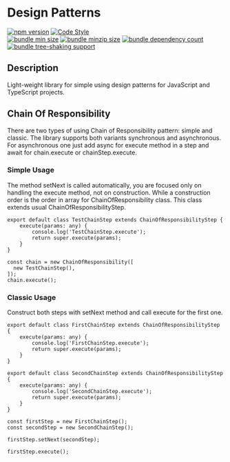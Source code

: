 # Design Patterns

[![npm version](https://badgen.net/npm/v/@webquarx/design-patterns)](https://www.npmjs.com/package/@webquarx/design-patterns)
[![Code Style](https://badgen.net/static/code%20style/airbnb?icon=airbnb)](https://github.com/airbnb/javascript)  
[![bundle min size](https://badgen.net/bundlephobia/min/@webquarx/design-patterns)](https://bundlephobia.com/package/@webquarx/design-patterns)
[![bundle minzip size](https://badgen.net/bundlephobia/minzip/@webquarx/design-patterns)](https://bundlephobia.com/package/@webquarx/design-patterns)
[![bundle dependency count](https://badgen.net/bundlephobia/dependency-count/@webquarx/design-patterns)](https://bundlephobia.com/package/@webquarx/design-patterns)
[![bundle tree-shaking support](https://badgen.net/bundlephobia/tree-shaking/@webquarx/design-patterns)](https://bundlephobia.com/package/@webquarx/design-patterns)  

## Description
Light-weight library for simple using design patterns for JavaScript and TypeScript projects.

## Chain Of Responsibility
There are two types of using Chain of Responsibility pattern: simple and classic.
The library supports both variants synchronous and asynchronous.
For asynchronous one just add async for execute method in a step and await for chain.execute or chainStep.execute.

### Simple Usage
The method setNext is called automatically, you are focused only on handling the execute method, not on construction.
While a construction order is the order in array for ChainOfResponsibility class. This class extends usual ChainOfResponsibilityStep.

```
export default class TestChainStep extends ChainOfResponsibilityStep {
    execute(params: any) {
        console.log('TestChainStep.execute');
        return super.execute(params);
    }
}

const chain = new ChainOfResponsibility([
  new TestChainStep(),
]);
chain.execute();
```

### Classic Usage
Construct both steps with setNext method and call execute for the first one. 

```
export default class FirstChainStep extends ChainOfResponsibilityStep {
    execute(params: any) {
        console.log('FirstChainStep.execute');
        return super.execute(params);
    }
}

export default class SecondChainStep extends ChainOfResponsibilityStep {
    execute(params: any) {
        console.log('SecondChainStep.execute');
        return super.execute(params);
    }
}

const firstStep = new FirstChainStep();
const secondStep = new SecondChainStep();

firstStep.setNext(secondStep);

firstStep.execute();
```
